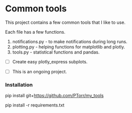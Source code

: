# Common tools

This project contains a few common tools that I like to use.

Each file has a few functions. 

1. notifications.py - to make notifications during long runs.
2. plotting.py - helping functions for matplotlib and plotly.
3. tools.py - statistical functions and pandas.
- [ ] Create easy plotly_express subplots.
 
- [ ] This is an ongoing project. 


### Installation

pip install git+https://github.com/PTorr/my_tools 

pip install -r requirements.txt
